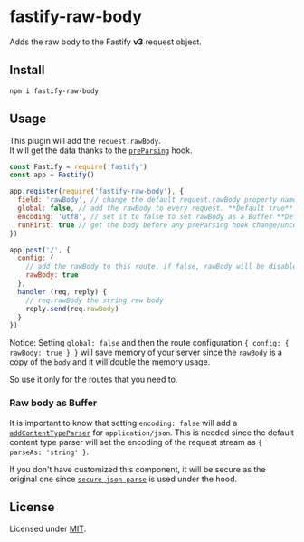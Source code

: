 # fastify-raw-body

Adds the raw body to the Fastify **v3** request object.

## Install

```
npm i fastify-raw-body
```

## Usage

This plugin will add the `request.rawBody`.  
It will get the data thanks to the [`preParsing`](https://github.com/fastify/fastify/blob/master/docs/Hooks.md#preparsing) hook.

```js
const Fastify = require('fastify')
const app = Fastify()

app.register(require('fastify-raw-body'), {
  field: 'rawBody', // change the default request.rawBody property name
  global: false, // add the rawBody to every request. **Default true**
  encoding: 'utf8', // set it to false to set rawBody as a Buffer **Default utf8**
  runFirst: true // get the body before any preParsing hook change/uncompress it. **Default false**
})

app.post('/', {
  config: {
    // add the rawBody to this route. if false, rawBody will be disabled when global is true
    rawBody: true
  },
  handler (req, reply) {
    // req.rawBody the string raw body
    reply.send(req.rawBody)
  }
})
```

Notice: Setting `global: false` and then the route configuration `{ config: { rawBody: true } }` will
save memory of your server since the `rawBody` is a copy of the `body` and it will double the memory usage.

So use it only for the routes that you need to.

### Raw body as Buffer

It is important to know that setting `encoding: false` will add a [`addContentTypeParser`](https://www.fastify.io/docs/master/ContentTypeParser/) for `application/json`.
This is needed since the default content type parser will set the encoding of the request stream as `{ parseAs: 'string' }`.

If you don't have customized this component, it will be secure as the original one since [`secure-json-parse`](https://www.npmjs.com/package/secure-json-parse) is used under the hood.

## License

Licensed under [MIT](./LICENSE).
